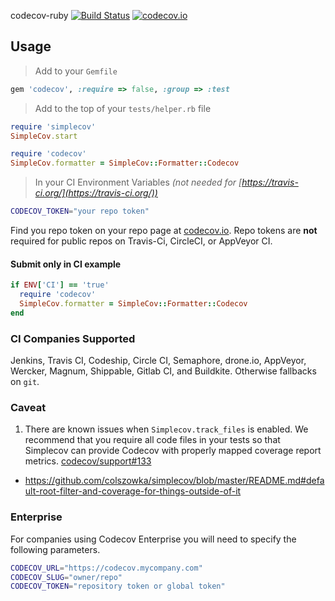 codecov-ruby [![Build Status](https://secure.travis-ci.org/codecov/codecov-ruby.svg?branch=master)](http://travis-ci.org/codecov/codecov-ruby) [![codecov.io](https://codecov.io/github/codecov/codecov-ruby/coverage.svg?branch=master)](https://codecov.io/github/codecov/codecov-ruby?branch=master)

## Usage

> Add to your `Gemfile`

```ruby
gem 'codecov', :require => false, :group => :test
```

> Add to the top of your `tests/helper.rb` file

```ruby
require 'simplecov'
SimpleCov.start

require 'codecov'
SimpleCov.formatter = SimpleCov::Formatter::Codecov
```

> In your CI Environment Variables *(not needed for [https://travis-ci.org/](https://travis-ci.org/))*

```sh
CODECOV_TOKEN="your repo token"
```
Find you repo token on your repo page at [codecov.io][1]. Repo tokens are **not** required for public repos on Travis-Ci, CircleCI, or AppVeyor CI.

#### Submit only in CI example

```ruby
if ENV['CI'] == 'true'
  require 'codecov'
  SimpleCov.formatter = SimpleCov::Formatter::Codecov
end
```

### CI Companies Supported
Jenkins, Travis CI, Codeship, Circle CI, Semaphore, drone.io, AppVeyor, Wercker, Magnum, Shippable, Gitlab CI, and Buildkite. Otherwise fallbacks on `git`.

### Caveat

1. There are known issues when `Simplecov.track_files` is enabled. We recommend that you require all code files in your tests so that Simplecov can provide Codecov with properly mapped coverage report metrics. [codecov/support#133]( https://github.com/codecov/support/issues/133)
  - https://github.com/colszowka/simplecov/blob/master/README.md#default-root-filter-and-coverage-for-things-outside-of-it

### Enterprise
For companies using Codecov Enterprise you will need to specify the following parameters.
```sh
CODECOV_URL="https://codecov.mycompany.com"
CODECOV_SLUG="owner/repo"
CODECOV_TOKEN="repository token or global token"
```


[1]: https://codecov.io/
